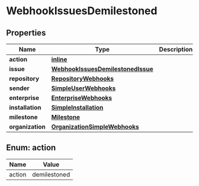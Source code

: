 
# WebhookIssuesDemilestoned

## Properties
Name | Type | Description | Notes
------------ | ------------- | ------------- | -------------
**action** | [**inline**](#Action) |  | 
**issue** | [**WebhookIssuesDemilestonedIssue**](WebhookIssuesDemilestonedIssue.md) |  | 
**repository** | [**RepositoryWebhooks**](RepositoryWebhooks.md) |  | 
**sender** | [**SimpleUserWebhooks**](SimpleUserWebhooks.md) |  | 
**enterprise** | [**EnterpriseWebhooks**](EnterpriseWebhooks.md) |  |  [optional]
**installation** | [**SimpleInstallation**](SimpleInstallation.md) |  |  [optional]
**milestone** | [**Milestone**](Milestone.md) |  |  [optional]
**organization** | [**OrganizationSimpleWebhooks**](OrganizationSimpleWebhooks.md) |  |  [optional]


<a id="Action"></a>
## Enum: action
Name | Value
---- | -----
action | demilestoned



